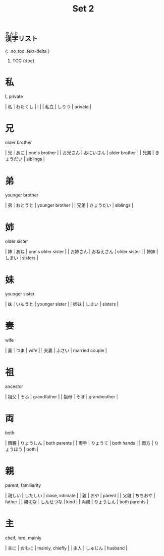 ﻿---
layout: default
title: Set 2
parent: N4 Kanji List
grand_parent: <ruby>漢字<rt>かんじ</rt></ruby> Kanji
nav_order: 2
---

## <ruby>漢字<rt>かんじ</rt></ruby>リスト
{: .no_toc .text-delta }

1. TOC
{:toc}

# 私
I, private

| 私	| わたくし | I	|
| 私立	| しりつ | private |

# 兄
older brother

| 兄 | あに | one's brother |
| お兄さん | おにいさん | older brother |
| 兄弟 | きょうだい | siblings |

# 弟
younger brother

| 弟 | おとうと | younger brother |
| 兄弟 | きょうだい | siblings |

# 姉
older sister

| 姉 | あね | one's older sister |
| お姉さん | おねえさん | older sister |
| 姉妹 | しまい | sisters |

# 妹
younger sister

| 妹 | いもうと | younger sister |
| 姉妹 | しまい | sisters |

# 妻
wife

| 妻 | つま | wife |
| 夫妻 | ふさい | married couple |

# 祖
ancestor

| 祖父 | そふ | grandfather |
| 祖母 | そぼ | grandmother |

# 両
both

| 両親 | りょうしん | both parents |
| 両手 | りょうて | both hands |
| 両方 | りょうほう | both |

# 親
parent, familiarity

| 親しい | したしい | close, intimate |
| 親 | おや | parent |
| 父親 | ちちおや | father |
| 親切な | しんせつな | kind |
| 両親 | りょうしん | both parents |

# 主
cheif, lord, mainly

| 主に | おもに | mainly, chiefly |
| 主人 | しゅじん | husband |
